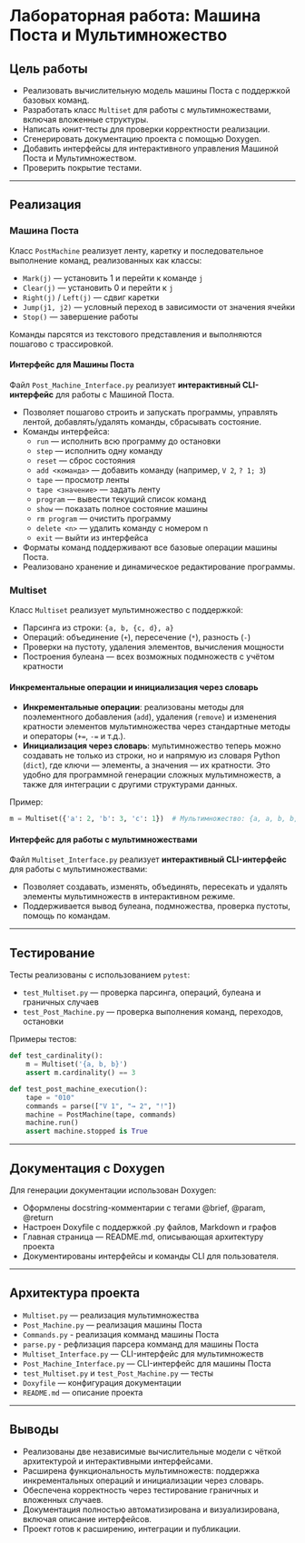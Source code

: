 # Лабораторная работа: Машина Поста и Мультимножество

## Цель работы

- Реализовать вычислительную модель машины Поста с поддержкой базовых команд.
- Разработать класс `Multiset` для работы с мультимножествами, включая вложенные структуры.
- Написать юнит-тесты для проверки корректности реализации.
- Сгенерировать документацию проекта с помощью Doxygen.
- Добавить интерфейсы для интерактивного управления Машиной Поста и Мультимножеством.
- Проверить покрытие тестами.

---

## Реализация

### Машина Поста

Класс `PostMachine` реализует ленту, каретку и последовательное выполнение команд, реализованных как классы:

- `Mark(j)` — установить 1 и перейти к команде `j`
- `Clear(j)` — установить 0 и перейти к `j`
- `Right(j)` / `Left(j)` — сдвиг каретки
- `Jump(j1, j2)` — условный переход в зависимости от значения ячейки
- `Stop()` — завершение работы

Команды парсятся из текстового представления и выполняются пошагово с трассировкой.

#### Интерфейс для Машины Поста

Файл `Post_Machine_Interface.py` реализует **интерактивный CLI-интерфейс** для работы с Машиной Поста.
- Позволяет пошагово строить и запускать программы, управлять лентой, добавлять/удалять команды, сбрасывать состояние.
- Команды интерфейса:
    - `run` — исполнить всю программу до остановки
    - `step` — исполнить одну команду
    - `reset` — сброс состояния
    - `add <команда>` — добавить команду (например, `V 2`, `? 1; 3`)
    - `tape` — просмотр ленты
    - `tape <значение>` — задать ленту
    - `program` — вывести текущий список команд
    - `show` — показать полное состояние машины
    - `rm program` — очистить программу
    - `delete <n>` — удалить команду с номером n
    - `exit` — выйти из интерфейса
- Форматы команд поддерживают все базовые операции машины Поста.
- Реализовано хранение и динамическое редактирование программы.

### Multiset

Класс `Multiset` реализует мультимножество с поддержкой:

- Парсинга из строки: `{a, b, {c, d}, a}`
- Операций: объединение (`+`), пересечение (`*`), разность (`-`)
- Проверки на пустоту, удаления элементов, вычисления мощности
- Построения булеана — всех возможных подмножеств с учётом кратности

#### Инкрементальные операции и инициализация через словарь

- **Инкрементальные операции**: реализованы методы для поэлементного добавления (`add`), удаления (`remove`) и изменения кратности элементов мультимножества через стандартные методы и операторы (`+=`, `-=` и т.д.).
- **Инициализация через словарь**: мультимножество теперь можно создавать не только из строки, но и напрямую из словаря Python (`dict`), где ключи — элементы, а значения — их кратности. Это удобно для программной генерации сложных мультимножеств, а также для интеграции с другими структурами данных.

Пример:
```python
m = Multiset({'a': 2, 'b': 3, 'c': 1})  # Мультимножество: {a, a, b, b, b, c}
```

#### Интерфейс для работы с мультимножествами

Файл `Multiset_Interface.py` реализует **интерактивный CLI-интерфейс** для работы с мультимножествами:
- Позволяет создавать, изменять, объединять, пересекать и удалять элементы мультимножеств в интерактивном режиме.
- Поддерживается вывод булеана, подмножества, проверка пустоты, помощь по командам.

---

## Тестирование

Тесты реализованы с использованием `pytest`:

- `test_Multiset.py` — проверка парсинга, операций, булеана и граничных случаев
- `test_Post_Machine.py` — проверка выполнения команд, переходов, остановки

Примеры тестов:

```python
def test_cardinality():
    m = Multiset('{a, b, b}')
    assert m.cardinality() == 3

def test_post_machine_execution():
    tape = "010"
    commands = parse(["V 1", "→ 2", "!"])
    machine = PostMachine(tape, commands)
    machine.run()
    assert machine.stopped is True
```

---

## Документация с Doxygen

Для генерации документации использован Doxygen:
  - Оформлены docstring-комментарии с тегами @brief, @param, @return
  - Настроен Doxyfile с поддержкой .py файлов, Markdown и графов
  - Главная страница — README.md, описывающая архитектуру проекта
  - Документированы интерфейсы и команды CLI для пользователя.

---

## Архитектура проекта

- `Multiset.py` — реализация мультимножества
- `Post_Machine.py` — реализация машины Поста
- `Commands.py` - реализация комманд машины Поста
- `parse.py` - рефлизация парсера комманд для машины Поста 
- `Multiset_Interface.py` — CLI-интерфейс для мультимножеств
- `Post_Machine_Interface.py` — CLI-интерфейс для машины Поста
- `test_Multiset.py` и `test_Post_Machine.py` — тесты
- `Doxyfile` — конфигурация документации
- `README.md` — описание проекта

---

## Выводы

- Реализованы две независимые вычислительные модели с чёткой архитектурой и интерактивными интерфейсами.
- Расширена функциональность мультимножеств: поддержка инкрементальных операций и инициализации через словарь.
- Обеспечена корректность через тестирование граничных и вложенных случаев.
- Документация полностью автоматизирована и визуализирована, включая описание интерфейсов.
- Проект готов к расширению, интеграции и публикации.
